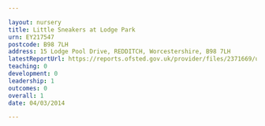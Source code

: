 ```yaml
---

layout: nursery
title: Little Sneakers at Lodge Park
urn: EY217547
postcode: B98 7LH
address: 15 Lodge Pool Drive, REDDITCH, Worcestershire, B98 7LH
latestReportUrl: https://reports.ofsted.gov.uk/provider/files/2371669/urn/EY217547.pdf
teaching: 0
development: 0
leadership: 1
outcomes: 0
overall: 1
date: 04/03/2014

---
```

